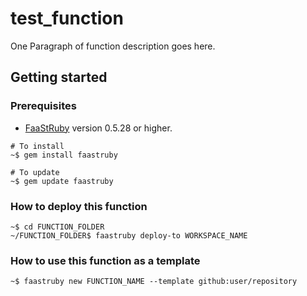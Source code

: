 # test_function
One Paragraph of function description goes here.
## Getting started
### Prerequisites
* [FaaStRuby](https://faastruby.io) version 0.5.28 or higher.
```
# To install
~$ gem install faastruby

# To update
~$ gem update faastruby
```
### How to deploy this function
```
~$ cd FUNCTION_FOLDER
~/FUNCTION_FOLDER$ faastruby deploy-to WORKSPACE_NAME
```
### How to use this function as a template
```
~$ faastruby new FUNCTION_NAME --template github:user/repository
```

